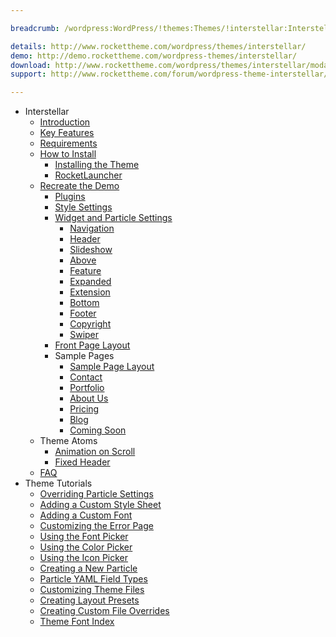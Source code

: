```yaml
---

breadcrumb: /wordpress:WordPress/!themes:Themes/!interstellar:Interstellar

details: http://www.rockettheme.com/wordpress/themes/interstellar/
demo: http://demo.rockettheme.com/wordpress-themes/interstellar/
download: http://www.rockettheme.com/wordpress/themes/interstellar/modal/downloads
support: http://www.rockettheme.com/forum/wordpress-theme-interstellar/

---
```


* Interstellar
    * [Introduction]()
    * [Key Features](INDEX.md#key-features)
    * [Requirements](INDEX.md#requirements)
    * [How to Install](../../start/themes.md#how-to-install)
        * [Installing the Theme](http://docs.gantry.org/gantry5/basics/installation#installing-a-gantry-theme)
        * [RocketLauncher](../../start/rocketlauncher.md)
    * [Recreate the Demo](demo.md)
        * [Plugins](demo.md#recommended-plugins)
        * [Style Settings](demo_settings.md)
        * [Widget and Particle Settings](demo.md#widget-and-particle-settings)
            * [Navigation](demo_navigation.md)
            * [Header](demo_header.md)
            * [Slideshow](demo_slideshow.md)
            * [Above](demo_above.md)
            * [Feature](demo_feature.md)
            * [Expanded](demo_expanded.md)
            * [Extension](demo_extension.md)
            * [Bottom](demo_bottom.md)
            * [Footer](demo_footer.md)
            * [Copyright](demo_copyright.md)
            * [Swiper](particle_swiper.md)
        * [Front Page Layout](layout.md)
        * Sample Pages
            * [Sample Page Layout](default_layout.md)
            * [Contact](contact.md)
            * [Portfolio](portfolio.md)
            * [About Us](aboutus.md)
            * [Pricing](pricing.md)
            * [Blog](blog.md)
            * [Coming Soon](comingsoon.md)
    * Theme Atoms
        - [Animation on Scroll](atom_aos.md) 
        - [Fixed Header](atom_fixedheader.md)
    * [FAQ](faq.md)
* Theme Tutorials
    - [Overriding Particle Settings](http://docs.gantry.org/gantry5/tutorials/overriding-particle-settings)
    - [Adding a Custom Style Sheet](http://docs.gantry.org/gantry5/tutorials/adding-a-custom-style-sheet)
    - [Adding a Custom Font](http://docs.gantry.org/gantry5/tutorials/fonts)
    - [Customizing the Error Page](http://docs.gantry.org/gantry5/tutorials/customize-the-error-page)
    - [Using the Font Picker](http://docs.gantry.org/gantry5/tutorials/using-the-font-picker)
    - [Using the Color Picker](http://docs.gantry.org/gantry5/tutorials/using-the-color-picker)
    - [Using the Icon Picker](http://docs.gantry.org/gantry5/tutorials/using-the-icon-picker)
    - [Creating a New Particle](http://docs.gantry.org/gantry5/advanced/creating-a-new-particle)
    - [Particle YAML Field Types](http://docs.gantry.org/gantry5/advanced/particle-yaml-field-types)
    - [Customizing Theme Files](http://docs.gantry.org/gantry5/advanced/customizing-theme-files)
    - [Creating Layout Presets](http://docs.gantry.org/gantry5/advanced/creating-layout-presets)
    - [Creating Custom File Overrides](http://docs.gantry.org/gantry5/advanced/file-overrides)
    - [Theme Font Index](../../../technical_tips/general/font_index.md)
